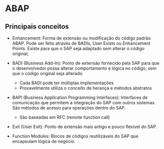 #   ABAP

##  Principais conceitos


- Enhancement: Forma de extensão ou modificação do código padrão ABAP. Pode ser feito através de BADIs, User Exists ou Enhancement Points. Existe para que o SAP seja adaptado sem alterar o código original;

- BADI (Business Add-In): Ponto de extensão fornecido pela SAP para que o desenvolvedor possa alterar comportamento e lógica no código, sem que o código original seja alterado.
  - Cada BADI pode ter múltiplas implementações
  - Provavelmente utiliza o conceito de herança e métodos abstratos

- BAPI (Business Application Programming Interfaces): Interfaces de comunicação que permitem a integração do SAP com outros sistemas. São métodos de acesso para operações dentro do SAP.
  - São baseadas em RFC (remote function call)

- Exit (User Exit): Ponto de extensão mais antigo e pouco flexível do SAP.

- Function Modules: Blocos de códigos reutilizáveis do SAP que encapsulam lógica de negócio.